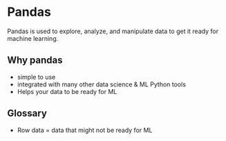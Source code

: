 # Pandas 
Pandas is used to explore, analyze, and manipulate data to get it ready for machine learning.

## Why pandas 
- simple to use 
- integrated with many other data science & ML Python tools 
- Helps your data to be ready for ML 

## Glossary 
- Row data = data that might not be ready for ML 
